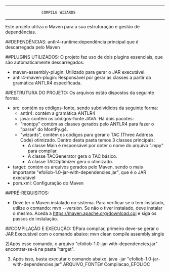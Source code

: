 
-----------------------------------------------------------------------------------------------
					COMPILE WIZARDS
-----------------------------------------------------------------------------------------------

Este projeto utiliza o Maven para a sua estruturação e gestão de dependências.

##DEPENDÊNCIAS:
antlr4-runtime:dependência principal que é descarregada pelo Maven

##PLUGINS UTILIZADOS:
O projeto faz uso de dois plugins essenciais, que são automaticamente descarregados:
- maven-assembly-plugin: Utilizado para gerar o JAR executável.
- antlr4-maven-plugin: Responsável por gerar as classes a partir da gramática ANTLR4 especificada.

##ESTRUTURA DO PROJETO:
Os arquivos estão dispostos da seguinte forma:
- src: contém os códigos-fonte, sendo subdivididos da seguinte forma:
    - antlr4: contém a gramática ANTLR4
    - java: contém os códigos-fonte JAVA. Há dois pacotes:
    - "montpy" contém as classes gerados pelo ANTLR4 para fazer o "parse" do MontPy.g4.
    - "wizards", contém os códigos para gerar o TAC (Three Address Code) otimizado. Dentro desta pasta temos 3 classes principais:
        - A classe Main é responsável por obter o nome do arquivo ".mpy" para compilar.
        - A classe TACGenerator gera o TAC básico.
        - A classe TACOptimizer gera o otimizado.
- target: contém os arquivos gerados pelo Maven, sendo o mais importante
  "efoliob-1.0-jar-with-dependencies.jar", que é o JAR executável
- pom.xml: Configuração do Maven


##PRÉ-REQUISITOS:
- Deve ter o Maven instalado no sistema. Para verificar se o tem instalado, utilize o comando:
  mvn --version. Se não o tiver instalado, deve instalar o mesmo. Aceda a https://maven.apache.org/download.cgi e siga os passos de instalação.

##COMPILAÇÃO E EXECUÇÃO:
1)Para compilar, primeiro deve-se gerar o JAR Executável com o comando abaixo:
mvn clean compile assembly:single

2)Após esse comando, o arquivo "efoliob-1.0-jar-with-dependencies.jar" encontrar-se-á na pasta "target".

3) Após isso, basta executar o comando abaixo:
   java -jar "efoliob-1.0-jar-with-dependencies.jar" ARQUIVO_FONTE# Compilacao_EFOLIOC
